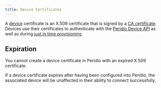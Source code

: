 ```yaml
---
title: Device Certificates
---
```


A [device](devices) certificate is an X.509 certificate that is signed by a [CA certificate](ca-certificates). Devices use their certificates to authenticate with the [Peridio Device API](../device-api) as well as during [just in time provisioning](just-in-time-provisioning).

## Expiration

You cannot create a device certificate in Peridio with an expired X.509 certificate.

If a device certificate expires after having been configured into Peridio, the associated device will be unaffected in their ability to connect successfully.
